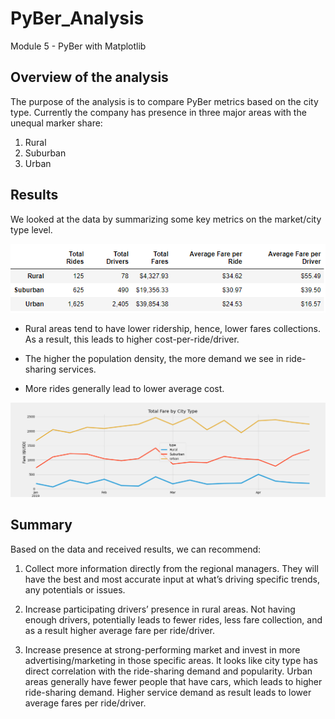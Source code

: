 # PyBer_Analysis
Module 5 - PyBer with Matplotlib

## Overview of the analysis

The purpose of the analysis is to compare PyBer metrics based on the city type. Currently the company has presence in three major areas with the unequal marker share:
1. Rural
2. Suburban
3. Urban



## Results

We looked at the data by summarizing some key metrics on the market/city type level. 


![](https://github.com/jojobear2020/PyBer_Analysis/blob/master/Analysis/pyber_summary_df.PNG)

 
* Rural areas tend to have lower ridership, hence, lower fares collections. As a result, this leads to higher cost-per-ride/driver.

* The higher the population density, the more demand we see in ride-sharing services.

* More rides generally lead to lower average cost.


 ![](https://github.com/jojobear2020/PyBer_Analysis/blob/master/Analysis/pyber_fare_summary.png)



## Summary

Based on the data and received results, we can recommend:

1.	Collect more information directly from the regional managers. They will have the best and most accurate input at what’s driving specific trends, any potentials or issues.

2.	Increase participating drivers’ presence in rural areas. Not having enough drivers, potentially leads to fewer rides, less fare collection, and as a result higher average fare per ride/driver.

3.	Increase presence at strong-performing market and invest in more advertising/marketing in those specific areas. It looks like city type has direct correlation with the ride-sharing demand and popularity. Urban areas generally have fewer people that have cars, which leads to higher ride-sharing demand. Higher service demand as result leads to lower average fares per ride/driver. 
   

